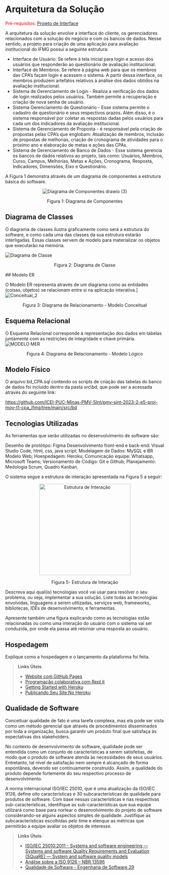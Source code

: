 # Arquitetura da Solução

<span style="color:red">Pré-requisitos: <a href="3-Projeto de Interface.md"> Projeto de Interface</a></span>

A arquitetura da solução envolve a interface do cliente, os gerenciadores relacionados com a solução do negócio e com os bancos de dados. Nesse sentido, a projeto para criação de uma aplicação para avaliação institucional do IFMG possui a seguinte estrutura:
 
- Interface de Usuário: Se refere à tela inicial para login e acesso dos usuários que responderão ao questionário de avaliação institucional.
- Interface de Membros: Se refere à página web para que os membros das CPA’s façam login e acessem o sistema. A partir dessa interface, os membros produzem artefatos relativos à análise dos dados obtidos na avaliação institucional. 
- Sistema de Gerenciamento de Login - Realiza a verificação dos dados de login realizados pelos usuários. Também permite a recuperação e criação de nova senha de usuário. 
- Sistema Gerenciamento de Questionário - Esse sistema permite o cadastro de questionário e seus respectivos prazos. Além disso, é o sistema responsável por coletar as respostas dadas pelos usuários para cada um dos indicadores da avaliação institucional.  
- Sistema de Gerenciamento de Proposta - é responsável pela criação de propostas pelas CPA’s que englobam: Atualização de membros, inclusão de propostas de melhorias, criação de cronograma de atividades para o próximo ano e elaboração de metas e ações das CPAs.  
- Sistema de Gerenciamento de Banco de Dados - Esse sistema gerencia os bancos de dados relativos ao projeto, tais como: Usuários, Membros, Curso, Campus, Melhorias, Metas e Ações, Cronograma, Resposta, Indicadores, Dimensões, Eixo e Questionário. 

A Figura 1 demonstra através de um diagrama de componentes a estrutura básica do software. 


<div align="center">
 
![Diagrama de Componentes drawio (3)](https://github.com/ICEI-PUC-Minas-PMV-SInt/pmv-sint-2023-2-e5-proj-mov-t1-cpa_ifmg/assets/49229699/58a4860a-3c02-439d-a2e9-85907caab355)

</div>
<p align = "center">Figura 1: Diagrama de Componentes</p>

## Diagrama de Classes

O diagrama de classes ilustra graficamente como será a estrutura do software, e como cada uma das classes da sua estrutura estarão interligadas. Essas classes servem de modelo para materializar os objetos que executarão na memória.

![Diagrama de Classe](https://github.com/ICEI-PUC-Minas-PMV-SInt/pmv-sint-2023-2-e5-proj-mov-t1-cpa_ifmg/assets/49229699/011acda2-c3ce-48c1-80c1-18293c8fd67d)
<p align = "center">Figura 2: Diagrama de Classe</p>
## Modelo ER

O Modelo ER representa através de um diagrama como as entidades (coisas, objetos) se relacionam entre si na aplicação interativa.]
![Conceitual_2](https://github.com/ICEI-PUC-Minas-PMV-SInt/pmv-sint-2023-2-e5-proj-mov-t1-cpa_ifmg/assets/49229699/345e8448-21dd-476f-8e70-200965280d54)
<p align = "center">Figura 3: Diagrama de Relacionamento - Modelo Conceitual</p>


## Esquema Relacional

O Esquema Relacional corresponde à representação dos dados em tabelas juntamente com as restrições de integridade e chave primária.
![MODELO MER](https://github.com/ICEI-PUC-Minas-PMV-SInt/pmv-sint-2023-2-e5-proj-mov-t1-cpa_ifmg/assets/49229699/bb228df0-2d10-4dda-9ae2-14846084cc6d)
 
<p align = "center">Figura 4: Diagrama de Relacionamento - Modelo Lógico</p>

## Modelo Físico

O arquivo bd_CPA.sql contendo os scripts de criação das tabelas do banco de dados foi incluído dentro da pasta src\bd, que pode ser a acessada através do seguinte link:

https://github.com/ICEI-PUC-Minas-PMV-SInt/pmv-sint-2023-2-e5-proj-mov-t1-cpa_ifmg/tree/main/src/bd

## Tecnologias Utilizadas


As ferramentas que serão utilizadas no desenvolvimento de software são:

Desenho de protótipo: Figma
Desenvolvimento front-end e back-end: Visual Studio Code, html, css, java script;
Modelagem de Dados: MySQL e BR Modelo Web;
Hoespedagem: Heroku;
Comunicação equipe: Whatsapp, Microsoft Teams;
Versionamento de Código: Git e Github;
Planejamento: Medologia Scrum, Quadro Kanban.

O sistema segue a estrutura de interação apresentada na Figura 5 a seguir:
<div align="center">
 
<img width="289" alt="Estrutura de Interação" src="https://github.com/ICEI-PUC-Minas-PMV-SInt/pmv-sint-2023-2-e5-proj-mov-t1-cpa_ifmg/assets/49229699/747110c0-c28f-4a6c-927d-35852ae3433c">

</div>
<p align = "center">Figura 5- Estrutura de Interação</p>


Descreva aqui qual(is) tecnologias você vai usar para resolver o seu problema, ou seja, implementar a sua solução. Liste todas as tecnologias envolvidas, linguagens a serem utilizadas, serviços web, frameworks, bibliotecas, IDEs de desenvolvimento, e ferramentas.

Apresente também uma figura explicando como as tecnologias estão relacionadas ou como uma interação do usuário com o sistema vai ser conduzida, por onde ela passa até retornar uma resposta ao usuário.

## Hospedagem

Explique como a hospedagem e o lançamento da plataforma foi feita.

> **Links Úteis**:
>
> - [Website com GitHub Pages](https://pages.github.com/)
> - [Programação colaborativa com Repl.it](https://repl.it/)
> - [Getting Started with Heroku](https://devcenter.heroku.com/start)
> - [Publicando Seu Site No Heroku](http://pythonclub.com.br/publicando-seu-hello-world-no-heroku.html)

## Qualidade de Software

Conceituar qualidade de fato é uma tarefa complexa, mas ela pode ser vista como um método gerencial que através de procedimentos disseminados por toda a organização, busca garantir um produto final que satisfaça às expectativas dos stakeholders.

No contexto de desenvolvimento de software, qualidade pode ser entendida como um conjunto de características a serem satisfeitas, de modo que o produto de software atenda às necessidades de seus usuários. Entretanto, tal nível de satisfação nem sempre é alcançado de forma espontânea, devendo ser continuamente construído. Assim, a qualidade do produto depende fortemente do seu respectivo processo de desenvolvimento.

A norma internacional ISO/IEC 25010, que é uma atualização da ISO/IEC 9126, define oito características e 30 subcaracterísticas de qualidade para produtos de software.
Com base nessas características e nas respectivas sub-características, identifique as sub-características que sua equipe utilizará como base para nortear o desenvolvimento do projeto de software considerando-se alguns aspectos simples de qualidade. Justifique as subcaracterísticas escolhidas pelo time e elenque as métricas que permitirão a equipe avaliar os objetos de interesse.

> **Links Úteis**:
>
> - [ISO/IEC 25010:2011 - Systems and software engineering — Systems and software Quality Requirements and Evaluation (SQuaRE) — System and software quality models](https://www.iso.org/standard/35733.html/)
> - [Análise sobre a ISO 9126 – NBR 13596](https://www.tiespecialistas.com.br/analise-sobre-iso-9126-nbr-13596/)
> - [Qualidade de Software - Engenharia de Software 29](https://www.devmedia.com.br/qualidade-de-software-engenharia-de-software-29/18209/)
